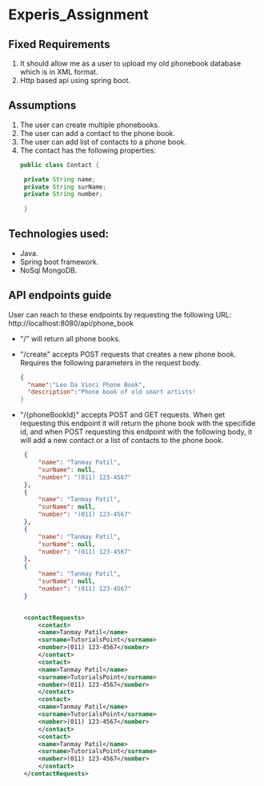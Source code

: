 # Experis_Assignment

## Fixed Requirements
1. It should allow me as a user to upload my old phonebook database which is in XML format. 
2. Http based api using spring boot.

## Assumptions
1. The user can create multiple phonebooks.
2. The user can add a contact to the phone book.
3. The user can add list of contacts to a phone book.
4. The contact has the following properties:
   ~~~java
   public class Contact {
   
    private String name;
    private String surName;
    private String number;
    
    }
    ~~~

## Technologies used:
- Java.
- Spring boot framework.
- NoSql MongoDB.


## API endpoints guide
User can reach to these endpoints by requesting the following URL: http://localhost:8080/api/phone_book
- "/" will return all phone books.
- "/create" accepts POST requests that creates a new phone book. Requires the following parameters in the request body.
   ~~~json
   {
	 "name":"Leo Da Vinci Phone Book",
	 "description":"Phone book of old smart artists!
   }
   ~~~
- "/{phoneBookId}" accepts POST and GET requests. When get requesting this endpoint it will return the phone book with the specifide id,   and when POST requesting this endpoint with the following body, it will add a new contact or a list of contacts to the phone book.
   ~~~json
    {
        "name": "Tanmay Patil",
        "surName": null,
        "number": "(011) 123-4567"
    },
    {
        "name": "Tanmay Patil",
        "surName": null,
        "number": "(011) 123-4567"
    },
    {
        "name": "Tanmay Patil",
        "surName": null,
        "number": "(011) 123-4567"
    },
    {
        "name": "Tanmay Patil",
        "surName": null,
        "number": "(011) 123-4567"
    }
   ~~~
   
   ~~~XML

	<contactRequests>
	    <contact>
		<name>Tanmay Patil</name>
		<surname>TutorialsPoint</surname>
		<number>(011) 123-4567</number>
	    </contact>
	    <contact>
		<name>Tanmay Patil</name>
		<surname>TutorialsPoint</surname>
		<number>(011) 123-4567</number>
	    </contact>
	    <contact>
		<name>Tanmay Patil</name>
		<surname>TutorialsPoint</surname>
		<number>(011) 123-4567</number>
	    </contact>
	    <contact>
		<name>Tanmay Patil</name>
		<surname>TutorialsPoint</surname>
		<number>(011) 123-4567</number>
	    </contact>
	</contactRequests>
   ~~~
   
